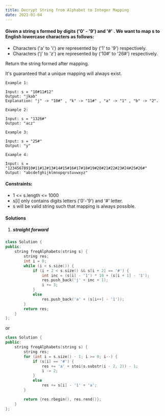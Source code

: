 ```yaml
---
title: Decrypt String from Alphabet to Integer Mapping
date: 2021-01-04
---
```

#### Given a string s formed by digits ('0' - '9') and '#' . We want to map s to English lowercase characters as follows:

-    Characters ('a' to 'i') are represented by ('1' to '9') respectively.
-    Characters ('j' to 'z') are represented by ('10#' to '26#') respectively. 

Return the string formed after mapping.

It's guaranteed that a unique mapping will always exist.

 

```
Example 1:

Input: s = "10#11#12"
Output: "jkab"
Explanation: "j" -> "10#" , "k" -> "11#" , "a" -> "1" , "b" -> "2".

Example 2:

Input: s = "1326#"
Output: "acz"

Example 3:

Input: s = "25#"
Output: "y"

Example 4:

Input: s = "12345678910#11#12#13#14#15#16#17#18#19#20#21#22#23#24#25#26#"
Output: "abcdefghijklmnopqrstuvwxyz"
```

 

#### Constraints:

-    1 <= s.length <= 1000
-    s[i] only contains digits letters ('0'-'9') and '#' letter.
-    s will be valid string such that mapping is always possible.

#### Solutions

1. ##### straight forward

```cpp
class Solution {
public:
    string freqAlphabets(string s) {
        string res;
        int i = 0;
        while (i < s.size()) {
            if (i + 2 < s.size() && s[i + 2] == '#') {
                int inc = (s[i] - '1') * 10 + (s[i + 1] - '1');
                res.push_back('j' + inc + 1);
                i += 3;
            }
            else
                res.push_back('a' + (s[i++] - '1'));
        }
        return res;
    }
};
```

or

```cpp
class Solution {
public:
    string freqAlphabets(string s) {
        string res;
        for (int i = s.size() - 1; i >= 0; i--) {
            if (s[i] == '#') {
                res += 'a' + stoi(s.substr(i - 2, 2)) - 1;
                i -= 2;
            }
            else
                res += s[i] - '1' + 'a';
        }

        return {res.rbegin(), res.rend()};
    }
};
```